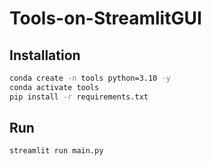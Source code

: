 # Tools-on-StreamlitGUI

## Installation

```bash
conda create -n tools python=3.10 -y
conda activate tools
pip install -r requirements.txt
```

## Run

```bash
streamlit run main.py
```
